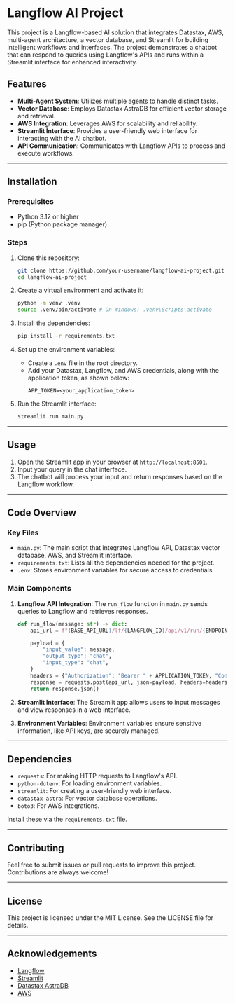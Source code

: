 # Langflow AI Project

This project is a Langflow-based AI solution that integrates Datastax, AWS, multi-agent architecture, a vector database, and Streamlit for building intelligent workflows and interfaces. The project demonstrates a chatbot that can respond to queries using Langflow's APIs and runs within a Streamlit interface for enhanced interactivity.

## Features

- **Multi-Agent System**: Utilizes multiple agents to handle distinct tasks.
- **Vector Database**: Employs Datastax AstraDB for efficient vector storage and retrieval.
- **AWS Integration**: Leverages AWS for scalability and reliability.
- **Streamlit Interface**: Provides a user-friendly web interface for interacting with the AI chatbot.
- **API Communication**: Communicates with Langflow APIs to process and execute workflows.

---

## Installation

### Prerequisites
- Python 3.12 or higher
- pip (Python package manager)

### Steps

1. Clone this repository:
   ```bash
   git clone https://github.com/your-username/langflow-ai-project.git
   cd langflow-ai-project
   ```

2. Create a virtual environment and activate it:
   ```bash
   python -m venv .venv
   source .venv/bin/activate # On Windows: .venv\Scripts\activate
   ```

3. Install the dependencies:
   ```bash
   pip install -r requirements.txt
   ```

4. Set up the environment variables:
   - Create a `.env` file in the root directory.
   - Add your Datastax, Langflow, and AWS credentials, along with the application token, as shown below:
     ```env
     APP_TOKEN=<your_application_token>
     ```

5. Run the Streamlit interface:
   ```bash
   streamlit run main.py
   ```

---

## Usage

1. Open the Streamlit app in your browser at `http://localhost:8501`.
2. Input your query in the chat interface.
3. The chatbot will process your input and return responses based on the Langflow workflow.

---

## Code Overview

### Key Files

- `main.py`: The main script that integrates Langflow API, Datastax vector database, AWS, and Streamlit interface.
- `requirements.txt`: Lists all the dependencies needed for the project.
- `.env`: Stores environment variables for secure access to credentials.

### Main Components

1. **Langflow API Integration**:
   The `run_flow` function in `main.py` sends queries to Langflow and retrieves responses.
   ```python
   def run_flow(message: str) -> dict:
       api_url = f"{BASE_API_URL}/lf/{LANGFLOW_ID}/api/v1/run/{ENDPOINT}"

       payload = {
           "input_value": message,
           "output_type": "chat",
           "input_type": "chat",
       }
       headers = {"Authorization": "Bearer " + APPLICATION_TOKEN, "Content-Type": "application/json"}
       response = requests.post(api_url, json=payload, headers=headers)
       return response.json()
   ```

2. **Streamlit Interface**:
   The Streamlit app allows users to input messages and view responses in a web interface.

3. **Environment Variables**:
   Environment variables ensure sensitive information, like API keys, are securely managed.

---

## Dependencies

- `requests`: For making HTTP requests to Langflow's API.
- `python-dotenv`: For loading environment variables.
- `streamlit`: For creating a user-friendly web interface.
- `datastax-astra`: For vector database operations.
- `boto3`: For AWS integrations.

Install these via the `requirements.txt` file.

---

## Contributing

Feel free to submit issues or pull requests to improve this project. Contributions are always welcome!

---

## License

This project is licensed under the MIT License. See the LICENSE file for details.

---

## Acknowledgements

- [Langflow](https://langflow.astra.datastax.com)
- [Streamlit](https://streamlit.io)
- [Datastax AstraDB](https://www.datastax.com/astra)
- [AWS](https://aws.amazon.com)

